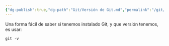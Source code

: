 ```yaml
---
{"dg-publish":true,"dg-path":"Git/Versión de Git.md","permalink":"/git/version-de-git/","created":"2024-03-27T16:18","updated":"2024-03-27T16:51"}
---
```


Una forma fácil de saber si tenemos instalado Git, y que versión tenemos, es usar:
```shell
git -v
```